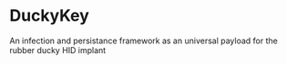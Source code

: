 # DuckyKey
An infection and persistance framework as an universal payload for the rubber ducky HID implant
